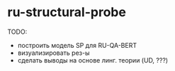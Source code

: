 # ru-structural-probe

TODO:
- построить модель SP для RU-QA-BERT
- визуализировать рез-ы
- сделать выводы на основе линг. теории (UD, ???)
